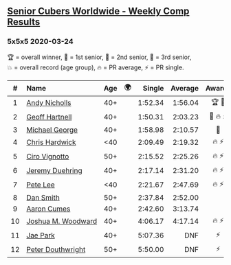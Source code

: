 <style>table {white-space: nowrap;}</style>
<link rel="stylesheet" type="text/css" href="/scw-comp/css/flags.css" />

## [Senior Cubers Worldwide - Weekly Comp Results](/scw-comp/results/)
### 5x5x5 2020-03-24

<span style="white-space: nowrap;">🏆 = overall winner</span>, <span style="white-space: nowrap;">🥇 = 1st senior</span>, <span style="white-space: nowrap;">🥈 = 2nd senior</span>, <span style="white-space: nowrap;">🥉 = 3rd senior</span>, <span style="white-space: nowrap;">💥 = overall record (age group)</span>, <span style="white-space: nowrap;">🔥 = PR average</span>, <span style="white-space: nowrap;">⚡ = PR single</span>.

| # | Name | Age | 🌍 | Single | Average | Awards | Solve 1 | Solve 2 | Solve 3 | Solve 4 | Solve 5 | Video |
| :--: | :-- | :--: | :--: | --: | --: | :--: | --: | --: | --: | --: | --: | :-- |
| 1 | [Andy Nicholls](../../persons/andy_nicholls/555.md) | 40+ | <i class="flag flag-GB" /> | 1:52.34 | 1:56.04 | 🏆 🥇 | 1:53.77 | 2:05.36 | 1:52.34 | 1:53.78 | 2:00.56 | [Desktop](https://www.facebook.com/events/5078365835514885/permalink/5098987150119420) / [Mobile](https://m.facebook.com/events/5078365835514885?view=permalink&id=5098987150119420) |
| 2 | [Geoff Hartnell](../../persons/geoff_hartnell/555.md) | 40+ | <i class="flag flag-GB" /> | 1:50.31 | 2:03.23 | 🥈 🔥 ⚡ | 2:04.36 | 1:50.31 | 2:21.19 | 2:03.89 | 2:01.45 | [Desktop](https://www.facebook.com/events/5078365835514885/permalink/5101262129891922) / [Mobile](https://m.facebook.com/events/5078365835514885?view=permalink&id=5101262129891922) |
| 3 | [Michael George](../../persons/michael_george/555.md) | 40+ | <i class="flag flag-GB" /> | 1:58.98 | 2:10.57 | 🥉 | 2:05.54 | 3:29.97 | 2:03.11 | 1:58.98 | 2:23.07 | [Desktop](https://www.facebook.com/events/5078365835514885/permalink/5095441573807311) / [Mobile](https://m.facebook.com/events/5078365835514885?view=permalink&id=5095441573807311) |
| 4 | [Chris Hardwick](../../persons/chris_hardwick/555.md) | <40 | <i class="flag flag-US" /> | 2:09.49 | 2:19.32 | 🔥 ⚡ | 2:19.91 | 2:38.33 | 2:26.93 | 2:11.12 | 2:09.49 | [Desktop](https://www.facebook.com/events/5078365835514885/permalink/5107384065946395) / [Mobile](https://m.facebook.com/events/5078365835514885?view=permalink&id=5107384065946395) |
| 5 | [Ciro Vignotto](../../persons/ciro_vignotto/555.md) | 50+ | <i class="flag flag-IT" /> | 2:15.52 | 2:25.26 | 🔥 ⚡ | 2:26.52 | 2:29.37 | 2:34.48 | 2:19.90 | 2:15.52 | [Desktop](https://www.facebook.com/events/5078365835514885/permalink/5082593301758805) / [Mobile](https://m.facebook.com/events/5078365835514885?view=permalink&id=5082593301758805) |
| 6 | [Jeremy Duehring](../../persons/jeremy_duehring/555.md) | 40+ | <i class="flag flag-US" /> | 2:17.14 | 2:31.20 | 🔥 ⚡ | 2:17.14 | 2:34.65 | 2:24.55 | 2:40.22 | 2:34.40 | [Desktop](https://www.facebook.com/events/5078365835514885/permalink/5082560948428707) / [Mobile](https://m.facebook.com/events/5078365835514885?view=permalink&id=5082560948428707) |
| 7 | [Pete Lee](../../persons/pete_lee/555.md) | <40 | <i class="flag flag-GB" /> | 2:21.67 | 2:47.69 | 🔥 ⚡ | 2:21.67 | 2:59.60 | 3:01.81 | DNS | DNS | [Desktop](https://www.facebook.com/events/5078365835514885/permalink/5108390359179099) / [Mobile](https://m.facebook.com/events/5078365835514885?view=permalink&id=5108390359179099) |
| 8 | [Dan Smith](../../persons/dan_smith/555.md) | 50+ | <i class="flag flag-US" /> | 2:37.84 | 2:52.00 |  | 4:00.33 | 3:09.17 | 2:37.84 | 2:41.11 | 2:45.72 | [Desktop](https://www.facebook.com/events/5078365835514885/permalink/5104818136202988) / [Mobile](https://m.facebook.com/events/5078365835514885?view=permalink&id=5104818136202988) |
| 9 | [Aaron Cumes](../../persons/aaron_cumes/555.md) | 40+ | <i class="flag flag-GB" /> | 2:42.60 | 3:13.74 |  | 3:28.44 | 3:10.65 | 3:35.38 | 2:42.60 | 3:02.13 | [Desktop](https://www.facebook.com/events/5078365835514885/permalink/5082204785130990) / [Mobile](https://m.facebook.com/events/5078365835514885?view=permalink&id=5082204785130990) |
| 10 | [Joshua M. Woodward](../../persons/joshua_m_woodward/555.md) | 40+ | <i class="flag flag-US" /> | 4:06.17 | 4:17.14 | 🔥 ⚡ | 4:21.11 | 4:06.17 | 4:09.72 | 4:28.52 | 4:20.59 | [Desktop](https://www.facebook.com/events/5078365835514885/permalink/5101597413191727) / [Mobile](https://m.facebook.com/events/5078365835514885?view=permalink&id=5101597413191727) |
| 11 | [Jae Park](../../persons/jae_park/555.md) | 40+ | <i class="flag flag-US" /> | 5:07.36 | DNF | ⚡ | 5:17.00 | 5:07.36 | DNS | DNS | DNS | [Desktop](https://www.facebook.com/events/5078365835514885/permalink/5079528812065254) / [Mobile](https://m.facebook.com/events/5078365835514885?view=permalink&id=5079528812065254) |
| 12 | [Peter Douthwright](../../persons/peter_douthwright/555.md) | 50+ | <i class="flag flag-CA" /> | 5:50.00 | DNF | ⚡ | 6:26.85 | 5:50.00 | DNS | DNS | DNS | [Desktop](https://www.facebook.com/events/5078365835514885/permalink/5098666160151519) / [Mobile](https://m.facebook.com/events/5078365835514885?view=permalink&id=5098666160151519) |

<!-- Global site tag (gtag.js) - Google Analytics -->
<script async src="https://www.googletagmanager.com/gtag/js?id=UA-86348435-3"></script>
<script>window.dataLayer = window.dataLayer || []; function gtag() {dataLayer.push(arguments);} gtag('js', new Date()); gtag('config', 'UA-86348435-3');</script>

